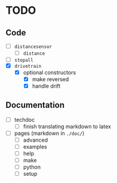# TODO

## Code

- [ ] `distancesensor`
  - [ ] `distance`
- [ ] `stopall`
- [x] `drivetrain`
  - [x] optional constructors
    - [x] make reversed
    - [x] handle drift

## Documentation

- [ ] techdoc
  - [ ] finish translating markdown to latex
- [ ] pages (markdown in `./doc/`)
  - [ ] advanced
  - [ ] examples
  - [ ] help
  - [ ] make
  - [ ] python
  - [ ] setup
